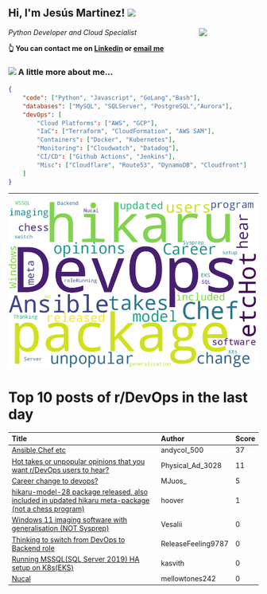 <!--
**jmartinezl/jmartinezl** is a ✨ _special_ ✨ repository because its `README.md` (this file) appears on your GitHub profile.

Here are some ideas to get you started:

- 🔭 I’m currently working on ...
- 🌱 I’m currently learning ...
- 👯 I’m looking to collaborate on ...
- 🤔 I’m looking for help with ...
- 💬 Ask me about ...
- 📫 How to reach me: ...
- 😄 Pronouns: ...
- ⚡ Fun fact: ...
-->

<h2>Hi, I'm Jesús Martinez! <img src="https://media.giphy.com/media/WUlplcMpOCEmTGBtBW/giphy.gif" width="30"> </h2>
<img align='right' src="https://media.giphy.com/media/NytMLKyiaIh6VH9SPm/giphy.gif" width="120">
<p><em>Python Developer and Cloud Specialist
</em></p>

**👆 You can contact me on [Linkedin](https://www.linkedin.com/in/jes%C3%BAs-martinez-2b7b10104/) or [email me](mailto:jesus.mtz.lorenzo@gmail.com)**

### <img src="https://media.giphy.com/media/VgCDAzcKvsR6OM0uWg/giphy.gif" width="50"> A little more about me...  

```json
{
    "code": ["Python", "Javascript", "GoLang","Bash"],
    "databases": ["MySQL", "SQLServer", "PostgreSQL","Aurora"],
    "devOps": [
        "Cloud Platforms": ["AWS", "GCP"],
        "IaC": ["Terraform", "CloudFormation", "AWS SAM"],
        "Containers": ["Docker", "Kubernetes"],
        "Monitoring": ["Cloudwatch", "Datadog"],
        "CI/CD": ["Github Actions", "Jenkins"],
        "Misc": ["Cloudflare", "Route53", "DynamoDB", "Cloudfront"]
    ]
}
```
---

![Wordcloud](./cloud.png)

# Top 10 posts of r/DevOps in the last day

| Title | Author | Score |
|:---|:---|:---|
| [Ansible,Chef etc](https://www.reddit.com/r/devops/comments/172fc3p/ansiblechef_etc/) | andycol_500 | 37 |
| [Hot takes or unpopular opinions that you want r/DevOps users to hear?](https://www.reddit.com/r/devops/comments/172woh0/hot_takes_or_unpopular_opinions_that_you_want/) | Physical_Ad_3028 | 11 |
| [Career change to devops?](https://www.reddit.com/r/devops/comments/172615h/career_change_to_devops/) | MJuos_ | 5 |
| [hikaru-model-28 package released, also included in updated hikaru meta-package (not a chess program)](https://www.reddit.com/r/devops/comments/1724wx4/hikarumodel28_package_released_also_included_in/) | hoover | 1 |
| [Windows 11 imaging software with generalisation (NOT Sysprep)](https://www.reddit.com/r/devops/comments/17299p2/windows_11_imaging_software_with_generalisation/) | Vesalii | 0 |
| [Thinking to switch from DevOps to Backend role](https://www.reddit.com/r/devops/comments/172wce2/thinking_to_switch_from_devops_to_backend_role/) | ReleaseFeeling9787 | 0 |
| [Running MSSQL(SQL Server 2019) HA setup on K8s(EKS)](https://www.reddit.com/r/devops/comments/172vql2/running_mssqlsql_server_2019_ha_setup_on_k8seks/) | kasvith | 0 |
| [Nucal](https://www.reddit.com/r/devops/comments/172db1h/nucal/) | mellowtones242 | 0 |
